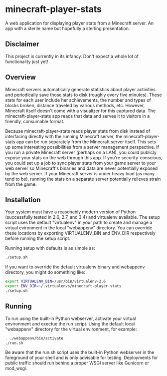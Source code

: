 minecraft-player-stats
======================

A web application for displaying player stats from a Minecraft server. An app with a sterile name but hopefully a sterling presentation.


Disclaimer
----------

This project is currently in its infancy. Don't expect a whole lot of functionality just yet!


Overview
--------

Minecraft servers automatically generate statistics about player activities and periodically save those stats to disk (roughly every five minutes). These stats for each user include her achievements, the number and types of blocks broken, distance traveled by various methods, etc. However, Minecraft itself doesn't come with a visualizer for this captured data. The minecraft-player-stats app reads that data and serves it to visitors in a friendly, consumable format.

Because minecraft-player-stats reads player stats from disk instead of interfacing directly with the running Minecraft server, the minecraft-player-stats app can be run separately from the Minecraft server itself. This sets up some interesting possibilities from a server management perspective. If you run a private Minecraft server (perhaps on a LAN), you could publicly expose your stats on the web through this app. If you're security-conscious, you could set up a job to sync player stats from your game server to your web server so Minecraft's binaries and data are never potentially exposed by the web server. If your Minecraft server is under heavy load (as many tend to be), running the stats on a separate server potentially relieves strain from the game.


Installation
------------

Your system must have a reasonably modern version of Python (successfully tested in 2.6, 2.7, and 3.4) and virtualenv available. The setup script uses the default "virtualenv" in your path to create and manage a virtual evironment in the local "webappenv" directory. You can override these locations by exporting VIRTUALENV_BIN and ENV_DIR respectively before running the setup script.

Running setup with defaults is as simple as:
```bash
./setup.sh
```

If you want to override the default virtualenv binary and webappenv directory, you might do something like:
```bash
export VIRTUALENV_BIN=/usr/bin/virtualenv-2.6
export ENV_DIR=~/.virtualenvs/minecraft-player-stats
./setup.sh
```

Running
-------

To run using the built-in Python webserver, activate your virtual environment and exectue the run script. Using the default local "webappenv" directory for the virtual environment, for example:

```bash
. ./webappenv/bin/activate
./run.sh
```

Be aware that the run.sh script uses the built-in Python webserver in the foreground of your shell and is only advisable for testing. Deployments for public traffic should run behind a proper WSGI server like Gunicorn or mod_wsgi.
